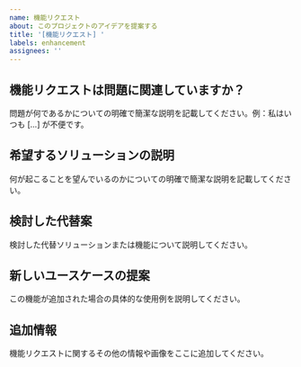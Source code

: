 ```yaml
---
name: 機能リクエスト
about: このプロジェクトのアイデアを提案する
title: '[機能リクエスト] '
labels: enhancement
assignees: ''
---
```


## 機能リクエストは問題に関連していますか？
問題が何であるかについての明確で簡潔な説明を記載してください。例：私はいつも [...] が不便です。

## 希望するソリューションの説明
何が起こることを望んでいるのかについての明確で簡潔な説明を記載してください。

## 検討した代替案
検討した代替ソリューションまたは機能について説明してください。

## 新しいユースケースの提案
この機能が追加された場合の具体的な使用例を説明してください。

## 追加情報
機能リクエストに関するその他の情報や画像をここに追加してください。
